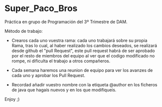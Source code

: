 # Super_Paco_Bros
Práctica en grupo de Programación del 3º Trimestre de DAM.

Método de trabajo:
  - Crearos cada uno vuestra rama:
    cada uno trabajará sobre su propia Rama, tras lo cual, al haber realizado los cambios deseados, se realizará desde github el "pull Request", este pull request habrá de ser aprobado por el resto de miembros del equipo al ver que el codigo modificado no rompe, ni dificulta el trabajo a otros compañeros.

  - Cada semana haremos una reunion de equipo para ver los avanzes de cada uno y aprobar los Pull Request.
  - Recordad añadir vuestro nombre con la etiqueta @author en los ficheros de java que hagaís nuevos y en los que modifiqueis.


Enjoy ;)
